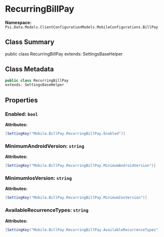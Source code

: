 # RecurringBillPay

**Namespace:** `Psi.Data.Models.ClientConfigurationModels.MobileConfigurations.BillPay`

## Class Summary

public class RecurringBillPay
extends: SettingsBaseHelper

## Class Metadata

```typescript
public class RecurringBillPay
extends: SettingsBaseHelper
```

## Properties

### Enabled: `bool`

**Attributes:**
```csharp
[SettingKey("Mobile.BillPay.RecurringBillPay.Enabled")]
```

### MinimumAndroidVersion: `string`

**Attributes:**
```csharp
[SettingKey("Mobile.BillPay.RecurringBillPay.MinimumAndroidVersion")]
```

### MinimumIosVersion: `string`

**Attributes:**
```csharp
[SettingKey("Mobile.BillPay.RecurringBillPay.MinimumIosVersion")]
```

### AvailableRecurrenceTypes: `string`

**Attributes:**
```csharp
[SettingKey("Mobile.BillPay.RecurringBillPay.AvailableRecurrenceTypes")]
```
